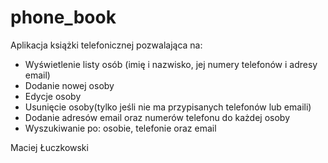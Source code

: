# phone_book

Aplikacja książki telefonicznej pozwalająca na:
* Wyświetlenie listy osób (imię i nazwisko, jej numery telefonów i adresy email)
* Dodanie nowej osoby
* Edycje osoby
* Usunięcie osoby(tylko jeśli nie ma przypisanych telefonów lub emaili)
* Dodanie adresów email oraz numerów telefonu do każdej osoby
* Wyszukiwanie po: osobie, telefonie oraz email

Maciej Łuczkowski
